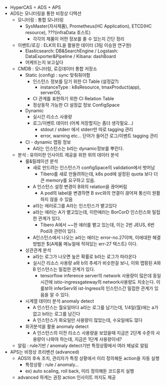 - HyperCAS = ADS + APS
- ADS는 모니터링을 통한 비정상 디텍션
  - 모니터링 : 통합 모니터링
    - SysMaster(자사제품), Prometheus(HC Application), ETCD(HC resource), ???(infraData 호스트)
      - 각각의 제품이 어떤 정보를 줄 수 있는지 간단 정리
  - 이벤트/로깅 : ELK의 EL을 활용한 데이터 (3팀 이승원 연구원)
    - Elasticsearch: DB&SearchEngine / Logstash: DataExporter&Pipeline / Kibana: dashBoard
    - 어케뜨는지 보고싶다
  - CMDB : 모니터링, 로깅데이터 통합 저장소
    - Static (config) : sync 맞춰줘야함
      - 인스턴스 정보를 담기 위한 CI Table (설정값?)
        - instanceType : k8sResource, tmaxProduct(app), serverOS,
      - CI 관계를 표현하기 위한 CI Relation Table
      - 정상동작 가능한 CI 설정값 정보 ConfigSpace
    - Dynamic
      - 실시간 리소스 사용량
      - 로그/이벤트 데이터 (어케 저장할지는 좀더 생각필요...)
        - stdout / stderr 에서 stderr만 따로 tagging 관리
        - error, warning etc... 단어가 들어간 로그/이벤트 tagging 관리
    - CI - dynamic 맵핑 정보
      - A라는 인스턴스는 b라는 dynamic정보를 뿌린다.
  - 분석 : 유의미한 인사이트 제공을 위한 위의 데이터 분석
    - 룰&릴레이션 분석
      - 새로 만드려는 인스턴스가 configSpace의 validation에서 벗어남
        - Tibero를 새로 만들려하는데, k8s pod에 설정된 quota 보다 더 큰 memory를 요구하고 있음.
      - A 인스턴스 설정 변경이 B와의 relation을 끊어버림
        - A pod의 label을 변경하면 B svc와의 연결이 끊어져 통신이 원활하지 않을 수 있음
      - a라는 에러로그를 A라는 인스턴스가 뱉고있다
      - a라는 에러는 A가 뱉고있는데, 이런에러는 BorCorD 인스턴스와 밀접한 관계가 있다.
        - Tibero A에서 ~~한 에러를 뱉고 있는데, 이는 2번 JEUS, 6번 Pod과 관련이 있다.
      - A인스턴스에서 나오는 a라는 에러는 error-no.27이며, 이에대한 해결방법은 ${A제품 메뉴얼에 적혀있는 err-27 텍스트} 이다.
    - 상관관계 분석
      - a라는 로그가 나오면 높은 확률로 b라는 로그가 따라온다
      - 실시간 리소스 사용량 a와 b의 추세가 비슷한걸 보니, 이와 맵핑된 A와 B 인스턴스는 밀접한 관계가 있다.
        - tensorflow inference server의 network 사용량이 많은데 동일 시간에 istio-ingressgateway의 network사용량도 치솟는다.
          이를보아 inferServ와 ist-Ingress의 인스턴스간 밀접한 관계가 있음을 알 수 있다.
    - 시계열 데이터 분석 anomaly detect
      - A 인스턴스는 월요일마다 a라는 로그를 남기는데, 1/4일(월)에는 a가 없고 b라는 로그를 남긴다
      - A 인스턴스가 화요일만 사용량이 많았는데, 수요일에도 많다
    - 회귀분석을 활용 anomaly detect
      - A 인스턴스의 이전 리소스 사용량을 보았을때 지금은 2단계 수준의 사용량이 나와야 하는데, 지금은 1단계 사용량이네?
  - 알림 : rule기반 / anomaly detect기반 특정상황에서 여러 체널로 알림
- APS는 비정상 프리벤션 (advanced)
  - ADS의 후속 조치, 관리자가 특정 상황에서 미리 정의해둔 action을 자동 실행
    - 특정상황 : rule / anomaly...
    - ex) auto scaling, roll back, 미리 정의해둔 코드뭉치 실행
  - advanced 하게는 권장 action 인사이트 까지도 제공
